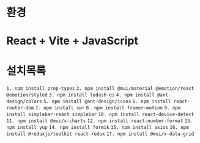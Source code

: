 # 환경
# React + Vite + JavaScript

# 설치목록
`1. npm install prop-types`
`2. npm install @mui/material @emotion/react @emotion/styled`
`3. npm install lodash-es`
`4. npm install @ant-design/colors`
`5. npm install @ant-design/icons`
`6. npm install react-router-dom`
`7. npm install swr`
`8. npm install framer-motion`
`9. npm install simplebar-react simplebar`
`10. npm install react-device-detect`
`11. npm install @mui/x-charts`
`12. npm install react-number-format`
`13. npm install yup`
`14. npm install formik`
`15. npm install axios`
`16. npm install @reduxjs/toolkit react-redux`
`17. npm install @mui/x-data-grid`